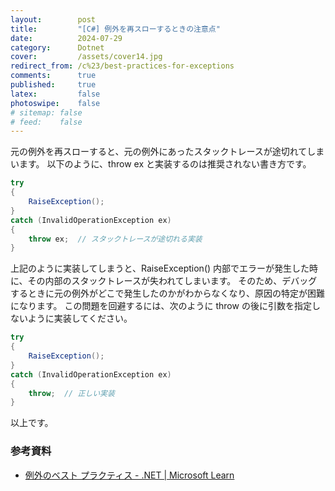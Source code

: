 ```yaml
---
layout:        post
title:         "[C#] 例外を再スローするときの注意点"
date:          2024-07-29
category:      Dotnet
cover:         /assets/cover14.jpg
redirect_from: /c%23/best-practices-for-exceptions
comments:      true
published:     true
latex:         false
photoswipe:    false
# sitemap: false
# feed:    false
---
```


元の例外を再スローすると、元の例外にあったスタックトレースが途切れてしまいます。
以下のように、throw ex と実装するのは推奨されない書き方です。

```csharp
try
{
    RaiseException();
}
catch (InvalidOperationException ex)
{
    throw ex;  // スタックトレースが途切れる実装
}
```

上記のように実装してしまうと、RaiseException() 内部でエラーが発生した時に、その内部のスタックトレースが失われてしまいます。
そのため、デバッグするときに元の例外がどこで発生したのかがわからなくなり、原因の特定が困難になります。
この問題を回避するには、次のように throw の後に引数を指定しないように実装してください。

```csharp
try
{
    RaiseException();
}
catch (InvalidOperationException ex)
{
    throw;  // 正しい実装
}
```

以上です。

### 参考資料

- [例外のベスト プラクティス - .NET \| Microsoft Learn](https://learn.microsoft.com/ja-jp/dotnet/standard/exceptions/best-practices-for-exceptions)

